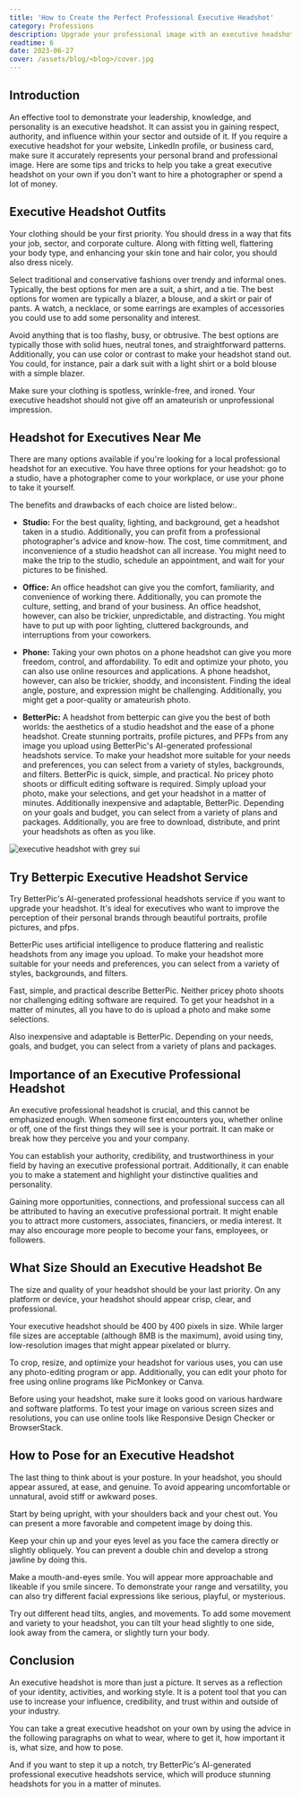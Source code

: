 ```yaml
---
title: 'How to Create the Perfect Professional Executive Headshot'
category: Professions
description: Upgrade your professional image with an executive headshot. Learn how to dress, pose, and optimize your headshot. Try BetterPic's AI-generated headshots service!.
readtime: 6
date: 2023-06-27
cover: /assets/blog/<blog>/cover.jpg
---
```

## Introduction
An effective tool to demonstrate your leadership, knowledge, and personality is an executive headshot. It can assist you in gaining respect, authority, and influence within your sector and outside of it. If you require a executive headshot for your website, LinkedIn profile, or business card, make sure it accurately represents your personal brand and professional image. Here are some tips and tricks to help you take a great executive headshot on your own if you don't want to hire a photographer or spend a lot of money.

## Executive Headshot Outfits
Your clothing should be your first priority. You should dress in a way that fits your job, sector, and corporate culture. Along with fitting well, flattering your body type, and enhancing your skin tone and hair color, you should also dress nicely.

Select traditional and conservative fashions over trendy and informal ones. Typically, the best options for men are a suit, a shirt, and a tie. The best options for women are typically a blazer, a blouse, and a skirt or pair of pants. A watch, a necklace, or some earrings are examples of accessories you could use to add some personality and interest.

Avoid anything that is too flashy, busy, or obtrusive. The best options are typically those with solid hues, neutral tones, and straightforward patterns. Additionally, you can use color or contrast to make your headshot stand out. You could, for instance, pair a dark suit with a light shirt or a bold blouse with a simple blazer.

Make sure your clothing is spotless, wrinkle-free, and ironed. Your executive headshot should not give off an amateurish or unprofessional impression.

## Headshot for Executives Near Me
There are many options available if you're looking for a local professional headshot for an executive. You have three options for your headshot: go to a studio, have a photographer come to your workplace, or use your phone to take it yourself.

The benefits and drawbacks of each choice are listed below:.

- **Studio:** For the best quality, lighting, and background, get a headshot taken in a studio. Additionally, you can profit from a professional photographer's advice and know-how. The cost, time commitment, and inconvenience of a studio headshot can all increase. You might need to make the trip to the studio, schedule an appointment, and wait for your pictures to be finished.


- **Office:** An office headshot can give you the comfort, familiarity, and convenience of working there. Additionally, you can promote the culture, setting, and brand of your business. An office headshot, however, can also be trickier, unpredictable, and distracting. You might have to put up with poor lighting, cluttered backgrounds, and interruptions from your coworkers.


- **Phone:** Taking your own photos on a phone headshot can give you more freedom, control, and affordability. To edit and optimize your photo, you can also use online resources and applications. A phone headshot, however, can also be trickier, shoddy, and inconsistent. Finding the ideal angle, posture, and expression might be challenging. Additionally, you might get a poor-quality or amateurish photo.


- **BetterPic:** A headshot from betterpic can give you the best of both worlds: the aesthetics of a studio headshot and the ease of a phone headshot. Create stunning portraits, profile pictures, and PFPs from any image you upload using BetterPic's AI-generated professional headshots service. To make your headshot more suitable for your needs and preferences, you can select from a variety of styles, backgrounds, and filters. BetterPic is quick, simple, and practical. No pricey photo shoots or difficult editing software is required. Simply upload your photo, make your selections, and get your headshot in a matter of minutes. Additionally inexpensive and adaptable, BetterPic. Depending on your goals and budget, you can select from a variety of plans and packages. Additionally, you are free to download, distribute, and print your headshots as often as you like.

![executive headshot with grey sui](https://www.betterpic.io/_vercel/image?url=/assets/blog/media/model-examples-1/betterpic-generated-headshot-158.jpg&w=768&q=70)

## Try Betterpic Executive Headshot Service
Try BetterPic's AI-generated professional headshots service if you want to upgrade your headshot. It's ideal for executives who want to improve the perception of their personal brands through beautiful portraits, profile pictures, and pfps.

BetterPic uses artificial intelligence to produce flattering and realistic headshots from any image you upload. To make your headshot more suitable for your needs and preferences, you can select from a variety of styles, backgrounds, and filters.

Fast, simple, and practical describe BetterPic. Neither pricey photo shoots nor challenging editing software are required. To get your headshot in a matter of minutes, all you have to do is upload a photo and make some selections.

Also inexpensive and adaptable is BetterPic. Depending on your needs, goals, and budget, you can select from a variety of plans and packages.

## Importance of an Executive Professional Headshot
An executive professional headshot is crucial, and this cannot be emphasized enough. When someone first encounters you, whether online or off, one of the first things they will see is your portrait. It can make or break how they perceive you and your company.

You can establish your authority, credibility, and trustworthiness in your field by having an executive professional portrait. Additionally, it can enable you to make a statement and highlight your distinctive qualities and personality.

Gaining more opportunities, connections, and professional success can all be attributed to having an executive professional portrait. It might enable you to attract more customers, associates, financiers, or media interest. It may also encourage more people to become your fans, employees, or followers.

## What Size Should an Executive Headshot Be
The size and quality of your headshot should be your last priority. On any platform or device, your headshot should appear crisp, clear, and professional.

Your executive headshot should be 400 by 400 pixels in size. While larger file sizes are acceptable (although 8MB is the maximum), avoid using tiny, low-resolution images that might appear pixelated or blurry.

To crop, resize, and optimize your headshot for various uses, you can use any photo-editing program or app. Additionally, you can edit your photo for free using online programs like PicMonkey or Canva.

Before using your headshot, make sure it looks good on various hardware and software platforms. To test your image on various screen sizes and resolutions, you can use online tools like Responsive Design Checker or BrowserStack.

## How to Pose for an Executive Headshot
The last thing to think about is your posture. In your headshot, you should appear assured, at ease, and genuine. To avoid appearing uncomfortable or unnatural, avoid stiff or awkward poses.

Start by being upright, with your shoulders back and your chest out. You can present a more favorable and competent image by doing this.

Keep your chin up and your eyes level as you face the camera directly or slightly obliquely. You can prevent a double chin and develop a strong jawline by doing this.

Make a mouth-and-eyes smile. You will appear more approachable and likeable if you smile sincere. To demonstrate your range and versatility, you can also try different facial expressions like serious, playful, or mysterious.

Try out different head tilts, angles, and movements. To add some movement and variety to your headshot, you can tilt your head slightly to one side, look away from the camera, or slightly turn your body.

## Conclusion
An executive headshot is more than just a picture. It serves as a reflection of your identity, activities, and working style. It is a potent tool that you can use to increase your influence, credibility, and trust within and outside of your industry.

You can take a great executive headshot on your own by using the advice in the following paragraphs on what to wear, where to get it, how important it is, what size, and how to pose.

And if you want to step it up a notch, try BetterPic's AI-generated professional executive headshots service, which will produce stunning headshots for you in a matter of minutes.
